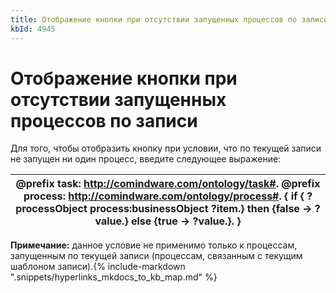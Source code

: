 ```yaml
---
title: Отображение кнопки при отсутствии запущенных процессов по записи
kbId: 4945
---
```


# Отображение кнопки при отсутствии запущенных процессов по записи

Для того, чтобы отобразить кнопку при условии, что по текущей записи не запущен ни один процесс, введите следующее выражение:

| @prefix task: <http://comindware.com/ontology/task#>. @prefix process: <http://comindware.com/ontology/process#>. { if { ?processObject process:businessObject ?item.} then {false -> ?value.} else {true -> ?value.}. } |
| --- |

**Примечание:** данное условие не применимо только к процессам, запущенным по текущей записи (процессам, связанным с текущим шаблоном записи).{% include-markdown ".snippets/hyperlinks_mkdocs_to_kb_map.md" %}
